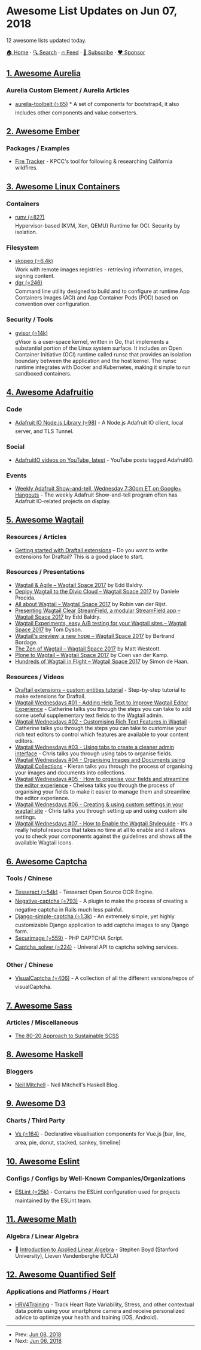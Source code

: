 # Awesome List Updates on Jun 07, 2018

12 awesome lists updated today.

[🏠 Home](/README.md) · [🔍 Search](https://www.trackawesomelist.com/search/) · [🔥 Feed](https://www.trackawesomelist.com/rss.xml) · [📮 Subscribe](https://trackawesomelist.us17.list-manage.com/subscribe?u=d2f0117aa829c83a63ec63c2f&id=36a103854c) · [❤️  Sponsor](https://github.com/sponsors/theowenyoung)



## [1. Awesome Aurelia](/content/aurelia-contrib/awesome-aurelia/README.md)

### Aurelia Custom Element / Aurelia Articles

*   [aurelia-toolbelt (⭐65)](https://github.com/aurelia-toolbelt/aurelia-toolbelt) \* A set of components for bootstrap4, it also includes other components and value converters.

## [2. Awesome Ember](/content/ember-community-russia/awesome-ember/README.md)

### Packages / Examples

*   [Fire Tracker](https://github.com/SCPR/fire-tracker) - KPCC's tool for following & researching California wildfires.

## [3. Awesome Linux Containers](/content/Friz-zy/awesome-linux-containers/README.md)

### Containers

*   [runv (⭐827)](https://github.com/hyperhq/runv)\
    Hypervisor-based (KVM, Xen, QEMU) Runtime for OCI. Security by isolation.

### Filesystem

*   [skopeo (⭐6.4k)](https://github.com/projectatomic/skopeo)\
    Work with remote images registries - retrieving information, images, signing content.
*   [dgr (⭐246)](https://github.com/blablacar/dgr)\
    Command line utility designed to build and to configure at runtime App Containers Images (ACI) and App Container Pods (POD) based on convention over configuration.

### Security / Tools

*   [gvisor (⭐14k)](https://github.com/google/gvisor)\
    gVisor is a user-space kernel, written in Go, that implements a substantial portion of the Linux system surface. It includes an Open Container Initiative (OCI) runtime called runsc that provides an isolation boundary between the application and the host kernel. The runsc runtime integrates with Docker and Kubernetes, making it simple to run sandboxed containers.

## [4. Awesome Adafruitio](/content/adafruit/awesome-adafruitio/README.md)

### Code

*   [Adafruit IO Node.js Library (⭐98)](https://github.com/adafruit/adafruit-io-node) - A Node.js Adafruit IO client, local server, and TLS Tunnel.

### Social

*   [AdafruitIO videos on YouTube, latest](https://www.youtube.com/results?sp=CAI%253D\&search_query=adafruitio) - YouTube posts tagged AdafruitIO.

### Events

*   [Weekly Adafruit Show-and-tell, Wednesday 7:30pm ET on Google+ Hangouts](https://plus.google.com/+adafruit) - The weekly Adafruit Show-and-tell program often has Adafruit IO-related projects on display.

## [5. Awesome Wagtail](/content/springload/awesome-wagtail/README.md)

### Resources / Articles

*   [Getting started with Draftail extensions](https://thib.me/getting-started-with-draftail-extensions) – Do you want to write extensions for Draftail? This is a good place to start.

### Resources / Presentations

*   [Wagtail & Agile – Wagtail Space 2017](https://youtu.be/-Qii_AyQsxE?t=2m21s) by Edd Baldry.
*   [Deploy Wagtail to the Divio Cloud – Wagtail Space 2017](https://youtu.be/-Qii_AyQsxE?t=38m13s) by Daniele Procida.
*   [All about Wagtail – Wagtail Space 2017](https://youtu.be/OedQi5W3Zho) by Robin van der Rijst.
*   [Presenting Wagtail Clear StreamField, a modular StreamField app – Wagtail Space 2017](https://youtu.be/OedQi5W3Zho?t=19m1s) by Edd Baldry.
*   [Wagtail Experiments, easy A/B testing for your Wagtail sites – Wagtail Space 2017](https://youtu.be/OedQi5W3Zho?t=34m37s) by Tom Dyson.
*   [Wagtail's preview, a new hope – Wagtail Space 2017](https://www.youtube.com/watch?v=ObM2pUgY-bs) by Bertrand Bordage.
*   [The Zen of Wagtail – Wagtail Space 2017](https://youtu.be/ObM2pUgY-bs?t=16m38s) by Matt Westcott.
*   [Plone to Wagtail – Wagtail Space 2017](https://youtu.be/hZcuq8WJVew?t=2m57s) by Coen van der Kamp.
*   [Hundreds of Wagtail in Flight – Wagtail Space 2017](https://youtu.be/hZcuq8WJVew?t=24m9s) by Simon de Haan.

### Resources / Videos

*   [Draftail extensions – custom entities tutorial](https://www.youtube.com/watch?v=nCMgoTerEb4) - Step-by-step tutorial to make extensions for Draftail.
*   [Wagtail Wednesdays #01 - Adding Help Text to Improve Wagtail Editor Experience](https://www.youtube.com/watch?v=ciYNMcv3lE0) - Catherine talks you through the steps you can take to add some useful supplementary text fields to the Wagtail admin.
*   [Wagtail Wednesdays #02 - Customising Rich Text Features in Wagtail](https://www.youtube.com/watch?v=ei7ot_Wry3o) - Catherine talks you through the steps you can take to customise your rich text editors to control which features are available to your content editors.
*   [Wagtail Wednesdays #03 - Using tabs to create a cleaner admin interface](https://www.youtube.com/watch?v=uZc0aZrHtQw) - Chris talks you through using tabs to organise fields.
*   [Wagtail Wednesdays #04 - Organising Images and Documents using Wagtail Collections](https://www.youtube.com/watch?v=HGXHtFpLDCA) - Kieran talks you through the process of organising your images and documents into collections.
*   [Wagtail Wednesdays #05 - How to organise your fields and streamline the editor experience](https://www.youtube.com/watch?v=CedcZmQ9KHs) - Chelsea talks you through the process of organising your fields to make it easier to manage them and streamline the editor experience.
*   [Wagtail Wednesdays #06 - Creating & using custom settings in your wagtail site](https://www.youtube.com/watch?v=KJWCGq3IRNc) - Chris talks you through setting up and using custom site settings.
*   [Wagtail Wednesdays #07 - How to Enable the Wagtail Styleguide](https://www.youtube.com/watch?v=_CfU9UivYPI) - It’s a really helpful resource that takes no time at all to enable and it allows you to check your components against the guidelines and shows all the available Wagtail icons.

## [6. Awesome Captcha](/content/ZYSzys/awesome-captcha/README.md)

### Tools / Chinese

*   [Tesseract (⭐54k)](https://github.com/tesseract-ocr/tesseract) - Tesseract Open Source OCR Engine.
*   [Negative-captcha (⭐793)](https://github.com/subwindow/negative-captcha) - A plugin to make the process of creating a negative captcha in Rails much less painful.
*   [Django-simple-captcha (⭐1.3k)](https://github.com/mbi/django-simple-captcha) - An extremely simple, yet highly customizable Django application to add captcha images to any Django form.
*   [Securimage (⭐559)](https://github.com/dapphp/securimage) - PHP CAPTCHA Script.
*   [Captcha\_solver (⭐224)](https://github.com/lorien/captcha_solver) - Univeral API to captcha solving services.

### Other / Chinese

*   [VisualCaptcha (⭐406)](https://github.com/emotionLoop/visualCaptcha) - A collection of all the different versions/repos of visualCaptcha.

## [7. Awesome Sass](/content/Famolus/awesome-sass/README.md)

### Articles / Miscellaneous

*   [The 80-20 Approach to Sustainable SCSS](https://zendev.com/2018/05/30/the-80-20-approach-to-sustainable-scss.html)

## [8. Awesome Haskell](/content/krispo/awesome-haskell/README.md)

### Bloggers

*   [Neil Mitchell](https://neilmitchell.blogspot.com/) - Neil Mitchell's Haskell Blog.

## [9. Awesome D3](/content/wbkd/awesome-d3/README.md)

### Charts / Third Party

*   [Vs (⭐164)](https://github.com/GopherJ/Vs) - Declarative visualisation components for Vue.js \[bar, line, area, pie, donut, stacked, sankey, timeline]

## [10. Awesome Eslint](/content/dustinspecker/awesome-eslint/README.md)

### Configs / Configs by Well-Known Companies/Organizations

*   [ESLint (⭐25k)](https://github.com/eslint/eslint/tree/master/packages/eslint-config-eslint) - Contains the ESLint configuration used for projects maintained by the ESLint team.

## [11. Awesome Math](/content/rossant/awesome-math/README.md)

### Algebra / Linear Algebra

*   📝 [Introduction to Applied Linear Algebra](https://web.stanford.edu/~boyd/vmls/vmls.pdf) - Stephen Boyd (Stanford University), Lieven Vandenberghe (UCLA)

## [12. Awesome Quantified Self](/content/woop/awesome-quantified-self/README.md)

### Applications and Platforms / Heart

*   [HRV4Training](https://www.hrv4training.com/) - Track Heart Rate Variability, Stress, and other contextual data points using your smartphone camera and receive personalized advice to optimize your health and training (iOS, Android).

---

- Prev: [Jun 08, 2018](/content/2018/06/08/README.md)
- Next: [Jun 06, 2018](/content/2018/06/06/README.md)